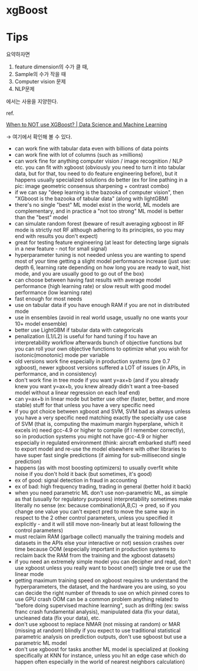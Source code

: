 # xgBoost

# Tips

요약하자면

1. feature dimension의 수가 클 때,
2. Sample의 수가 작을 때
3. Computer vision 문제
4. NLP문제

에서는 사용을 지양한다.

ref.

[When to NOT use XGBoost? | Data Science and Machine Learning](https://www.kaggle.com/discussion/196542?fbclid=IwAR132c6fD_Rh3ZR1io_FInrLmSHVdPI53pw0q51kaUplR1LiDOsQ0rnVtIg)

→ 여기에서 확인해 볼 수 있다. 

- can work fine with tabular data even with billions of data points
- can work fine with lot of columns (such as >millions)
- can work fine for anything computer vision / image recognition / NLP etc. you can fit with xgboost (obviously you need to turn it into tabular data, but for that, tou need to do feature engineering before), but it happens usually specialized solutions do better (ex for line pathing in a pic: image geometric consensus sharpening + contrast combo)
- if we can say "deep learning is the bazooka of computer vision", then "XGboost is the bazooka of tabular data" (along with lightGBM)
- there's no single "best" ML model exist in the world, ML models are complementary, and in practice a "not too strong" ML model is better than the "best" model
- can simulate random forest (beware of result averaging xgboost in RF mode is strictly not RF although adhering to its principles, so you may end with results you don't expect)
- great for testing feature engineering (at least for detecting large signals in a new feature - not for small signal)
- hyperparameter tuning is not needed unless you are wanting to spend most of your time getting a slight model performance increase (just use: depth 6, learning rate depending on how long you are ready to wait, hist mode, and you are usually good to go out of the box)
- can choose between having fast results with average model performance (high learning rate) or slow result with good model performance (low learning rate)
- fast enough for most needs
- use on tabular data if you have enough RAM if you are not in distributed mode
- use in ensembles (avoid in real world usage, usually no one wants your 10+ model ensemble)
- better use LightGBM if tabular data with categoricals
- penalization (L1/L2) is useful for hand tuning if tou have an interpretability workflow afterwards bunch of objective functions but you can roll your own objective functions to optimize what you wish for isotonic(monotonic) mode per variable
- old versions work fine especially in production systems (pre 0.7 xgboost), newer xgboost versions suffered a LOT of issues (in APIs, in performance, and in consistency)
- don't work fine in tree mode if you want y=ax+b (and if you already knew you want y=ax+b, you knew already didn't want a tree-based model without a linear regression on each leaf end)
- can y=ax+b in linear mode but better use other (faster, better, and more stable) stuff for that unless you have a very specific need
- if you got choice between xgboost and SVM, SVM bad as always unless you have a very specific need matching exactly the specialty use case of SVM (that is, computing the maximum margin hyperplane, which it excels in) need gcc-4.9 or higher to compile (if I remember correctly), so in production systems you might not have gcc-4.9 or higher especially in regulated environment (think: aircraft embarked stuff) need to export model and re-use the model elsewhere with other libraries to have super fast single predictions (if aiming for sub-millisecond single prediction)
- happens (as with most boosting optimizers) to usually overfit white noise if you don't hold it back (but sometimes, it's good) 
- ex of good:  signal detection in fraud in accounting 
- ex of bad:  high frequency trading, trading in general (better hold it back)
- when you need parametric ML don't use non-parametric ML, as simple as that (usually for regulatory purposes) interpretability sometimes make literally no sense 
(ex: because combination(A,B,C) -> pred, so if you change one value you can't expect pred to move the same way in respect to the 2 other control parameters, unless you specified it explicitly - and it will still move non-linearly but at least following the control parameters)
- must reclaim RAM (garbage collect) manually the training models and datasets in the APIs else your interactive or not) session crashes over time because OOM (especially important in production systems to reclaim back the RAM from the training and the xgboost datasets)
- if you need an extremely simple model you can decipher and read, don't use xgboost unless you really want to boost one(!) single tree or use the linear mode
- getting maximum training speed on xgboost requires to understand the hyperparameters, the dataset, and the hardware you are using, so you can decide the right number of threads to use on which pinned cores to use GPU crash OOM can be a common problem anything related to "before doing supervised machine learning", such as drifting (ex: swiss franc crash fundamental analysis), manipulated data (fix your data), uncleaned data (fix your data), etc.
- don't use xgboost to replace NMAR (not missing at random) or MAR (missing at random) blindly if you expect to use traditional statistical parametric analysis on prediction outputs, don't use sgboost but use a parametric ML model
- don't use xgboost for tasks another ML model is specialized at (looking specifically at KNN for instance, unless you hit an edge case which do happen often especially in the world of nearest neighbors calculation)